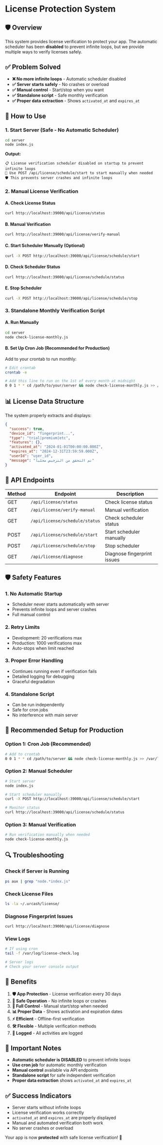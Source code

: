 # License Protection System

## 🛡️ Overview

This system provides license verification to protect your app. The automatic scheduler has been **disabled** to prevent infinite loops, but we provide multiple ways to verify licenses safely.

## ✅ Problem Solved

- **❌ No more infinite loops** - Automatic scheduler disabled
- **✅ Server starts safely** - No crashes or overload
- **✅ Manual control** - Start/stop when you want
- **✅ Standalone script** - Safe monthly verification
- **✅ Proper data extraction** - Shows `activated_at` and `expires_at`

## 🚀 How to Use

### 1. Start Server (Safe - No Automatic Scheduler)

```bash
cd server
node index.js
```

**Output:**
```
📋 License verification scheduler disabled on startup to prevent infinite loops
🔧 Use POST /api/license/schedule/start to start manually when needed
🛡️ This prevents server crashes and infinite loops
```

### 2. Manual License Verification

#### A. Check License Status
```bash
curl http://localhost:39000/api/license/status
```

#### B. Manual Verification
```bash
curl http://localhost:39000/api/license/verify-manual
```

#### C. Start Scheduler Manually (Optional)
```bash
curl -X POST http://localhost:39000/api/license/schedule/start
```

#### D. Check Scheduler Status
```bash
curl http://localhost:39000/api/license/schedule/status
```

#### E. Stop Scheduler
```bash
curl -X POST http://localhost:39000/api/license/schedule/stop
```

### 3. Standalone Monthly Verification Script

#### A. Run Manually
```bash
cd server
node check-license-monthly.js
```

#### B. Set Up Cron Job (Recommended for Production)
Add to your crontab to run monthly:

```bash
# Edit crontab
crontab -e

# Add this line to run on the 1st of every month at midnight
0 0 1 * * cd /path/to/your/server && node check-license-monthly.js >> /var/log/license-check.log 2>&1
```

## 📊 License Data Structure

The system properly extracts and displays:

```json
{
  "success": true,
  "device_id": "fingerprint...",
  "type": "trial|premium|etc",
  "features": {},
  "activated_at": "2024-01-01T00:00:00.000Z",
  "expires_at": "2024-12-31T23:59:59.000Z",
  "userId": "user_id",
  "message": "تم التحقق من الترخيص محلياً"
}
```

## 🔧 API Endpoints

| Method | Endpoint | Description |
|--------|----------|-------------|
| GET | `/api/license/status` | Check license status |
| GET | `/api/license/verify-manual` | Manual verification |
| GET | `/api/license/schedule/status` | Check scheduler status |
| POST | `/api/license/schedule/start` | Start scheduler manually |
| POST | `/api/license/schedule/stop` | Stop scheduler |
| GET | `/api/license/diagnose` | Diagnose fingerprint issues |

## 🛡️ Safety Features

### 1. No Automatic Startup
- Scheduler never starts automatically with server
- Prevents infinite loops and server crashes
- Full manual control

### 2. Retry Limits
- Development: 20 verifications max
- Production: 1000 verifications max
- Auto-stops when limit reached

### 3. Proper Error Handling
- Continues running even if verification fails
- Detailed logging for debugging
- Graceful degradation

### 4. Standalone Script
- Can be run independently
- Safe for cron jobs
- No interference with main server

## 📅 Recommended Setup for Production

### Option 1: Cron Job (Recommended)
```bash
# Add to crontab
0 0 1 * * cd /path/to/server && node check-license-monthly.js >> /var/log/license-check.log 2>&1
```

### Option 2: Manual Scheduler
```bash
# Start server
node index.js

# Start scheduler manually
curl -X POST http://localhost:39000/api/license/schedule/start

# Monitor status
curl http://localhost:39000/api/license/schedule/status
```

### Option 3: Manual Verification
```bash
# Run verification manually when needed
node check-license-monthly.js
```

## 🔍 Troubleshooting

### Check if Server is Running
```bash
ps aux | grep "node.*index.js"
```

### Check License Files
```bash
ls -la ~/.urcash/license/
```

### Diagnose Fingerprint Issues
```bash
curl http://localhost:39000/api/license/diagnose
```

### View Logs
```bash
# If using cron
tail -f /var/log/license-check.log

# Server logs
# Check your server console output
```

## 🎯 Benefits

1. **🛡️ App Protection** - License verification every 30 days
2. **🚀 Safe Operation** - No infinite loops or crashes
3. **🔧 Full Control** - Manual start/stop when needed
4. **📊 Proper Data** - Shows activation and expiration dates
5. **⚡ Efficient** - Offline-first verification
6. **🛠️ Flexible** - Multiple verification methods
7. **📝 Logged** - All activities are logged

## 🚨 Important Notes

- **Automatic scheduler is DISABLED** to prevent infinite loops
- **Use cron job** for automatic monthly verification
- **Manual control** available via API endpoints
- **Standalone script** for safe independent verification
- **Proper data extraction** shows `activated_at` and `expires_at`

## ✅ Success Indicators

- Server starts without infinite loops
- License verification works correctly
- `activated_at` and `expires_at` are properly displayed
- Manual and automated verification both work
- No server crashes or overload

Your app is now **protected** with safe license verification! 🎉 